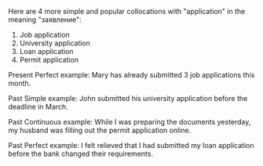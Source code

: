 
Here are 4 more simple and popular collocations with "application" in the meaning "заявление":

1. Job application
2. University application
3. Loan application
4. Permit application

Present Perfect example:
Mary has already submitted 3 job applications this month. 

Past Simple example:
John submitted his university application before the deadline in March.

Past Continuous example: 
While I was preparing the documents yesterday, my husband was filling out the permit application online.

Past Perfect example:
I felt relieved that I had submitted my loan application before the bank changed their requirements.